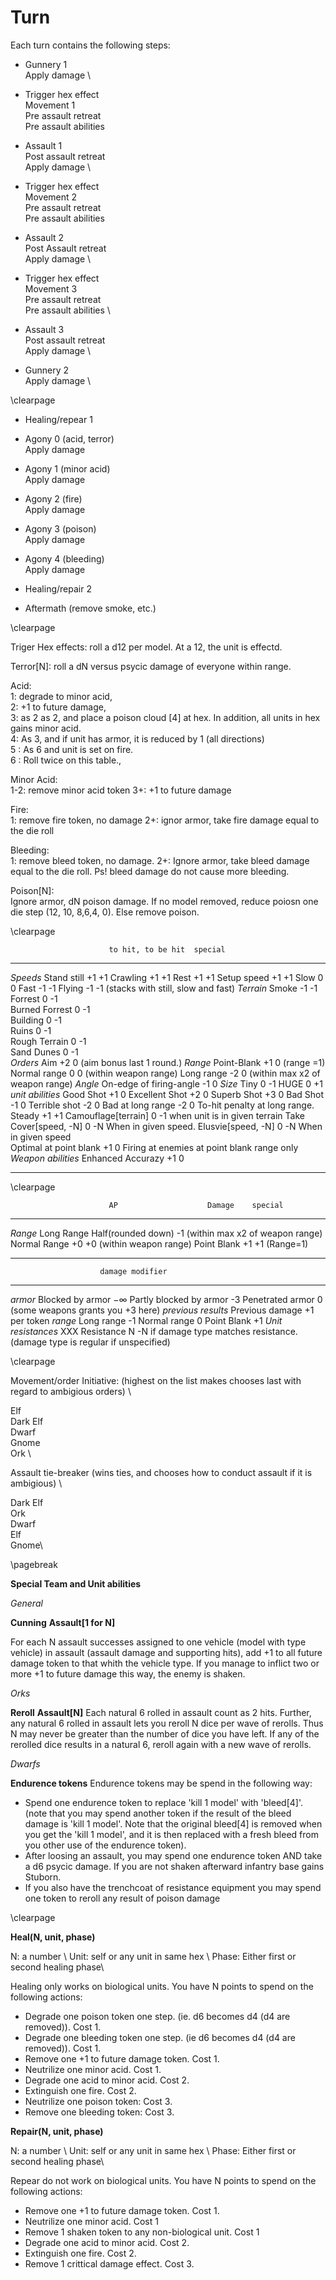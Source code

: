 # Turn


Each turn contains the following steps:


- Gunnery 1 \
Apply damage \


- Trigger hex effect \
Movement 1 \
Pre assault retreat\
Pre assault abilities

- Assault 1 \
Post assault retreat\
Apply damage \

- Trigger hex effect \
Movement 2 \
Pre assault retreat \
Pre assault abilities

- Assault 2 \
Post Assault retreat \
Apply damage \

- Trigger hex effect \
Movement 3\
Pre assault retreat \
Pre assault abilities \


- Assault 3\
Post assault retreat \
Apply damage \

- Gunnery 2\
Apply damage \

\clearpage

- Healing/repear 1
- Agony 0 (acid, terror)\
Apply damage 

- Agony 1 (minor acid)\
Apply damage

- Agony 2 (fire)\
Apply damage

- Agony 3 (poison)\
Apply damage

- Agony 4 (bleeding)\
Apply damage

- Healing/repair 2

- Aftermath  (remove smoke, etc.)

\clearpage

Triger Hex effects: roll a d12 per model. At a 12, the unit is effectd.

Terror[N]: roll a dN versus psycic damage of everyone within range.


Acid: \
      1: degrade to minor acid, \
      2: +1 to future damage, \
      3: as 2 as 2, and place a poison cloud [4] at hex. In addition, all units in hex gains minor acid.\
      4:  As 3, and if unit has armor, it is reduced by 1 (all directions) \
      5 : As 6 and unit is set on fire.\
      6 : Roll twice on this table.,

Minor Acid: \
      1-2: remove minor acid token
      3+: +1 to future damage

Fire: \
      1: remove fire token, no damage
      2+: ignor armor, take fire damage equal to the die roll

Bleeding: \
      1: remove bleed token, no damage.
      2+: Ignore armor, take bleed damage equal to the die roll. 
      Ps! bleed damage do not cause more bleeding.

Poison[N]: \
Ignore armor, dN poison damage. If no model removed, reduce poiosn one die step (12, 10, 8,6,4, 0). Else remove poison.

\clearpage


                          to hit, to be hit  special
------------------------ ------- ---------- ---------------------
*Speeds*
Stand still                +1      +1
Crawling                   +1      +1
Rest                       +1      +1
Setup speed                +1      +1
Slow                        0       0
Fast                       -1      -1
Flying                     -1      -1         (stacks with still, slow and fast)
*Terrain*
Smoke                      -1      -1
Forrest                     0      -1         
Burned Forrest              0      -1         
Building                    0      -1         
Ruins                       0      -1         
Rough Terrain	            0      -1         
Sand Dunes                  0      -1         
*Orders*
Aim                        +2       0         (aim bonus last 1 round.)
*Range*
Point-Blank                +1       0         (range =1)
Normal range                0       0         (within weapon range)
Long range                 -2       0         (within max x2 of weapon range)
*Angle*
On-edge of firing-angle    -1       0
*Size*
Tiny                        0      -1
HUGE                        0      +1
*unit* *abilities*
Good Shot                  +1       0
Excellent Shot             +2       0
Superb Shot                +3       0
Bad Shot                   -1       0
Terrible shot              -2       0
Bad at long range          -2       0         To-hit penalty at long range.
Steady                     +1      +1
Camouflage\[terrain\]       0      -1         when unit is in given terrain
Take Cover[speed, -N]       0      -N         When in given speed. 
Elusvie[speed, -N]          0      -N         When in given speed        
Optimal at point blank     +1       0         Firing at enemies at point blank range only
*Weapon* *abilities*
Enhanced Accurazy          +1       0
------------------------ -------  ---------- ---------------------



\clearpage

                          AP                    Damage    special
------------------------ -------------------- ---------- ---------------------
*Range*
Long Range                Half(rounded down)    -1        (within max x2 of weapon range)
Normal Range              +0                    +0        (within weapon range) 
Point Blank               +1                    +1        (Range=1)
------------------------ -------------------- ---------- ---------------------



                        damage modifier
----------------------- ----------------
*armor*
Blocked by armor          $-\infty$
Partly blocked by armor  -3
Penetrated armor          0 (some weapons grants you +3 here)
*previous results* 
Previous damage          +1 per token
*range*
Long range               -1
Normal range              0
Point Blank              +1
*Unit* *resistances*
XXX Resistance N         -N if damage type matches resistance.
                            (damage type is regular if unspecified)



\clearpage

Movement/order Initiative: (highest on the list makes chooses last with regard to ambigious orders) \

Elf \
Dark Elf \
Dwarf \
Gnome \
Ork \


Assault tie-breaker (wins ties, and chooses how to conduct assault if it is ambigious) \

Dark Elf\
Ork\
Dwarf\
Elf\
Gnome\

\pagebreak



**Special Team and Unit abilities**

*General*

**Cunning** **Assault[1 for N]**

For each N assault successes assigned to one vehicle (model with type vehicle) in assault (assault damage and supporting hits), add +1 to all future damage token to that whith the vehicle type. If you manage to inflict two or more +1 to future damage this way, the enemy is shaken.


*Orks*

**Reroll** **Assault[N]**
Each natural 6 rolled in assault count as 2 hits. Further, any natural 6 rolled in assault lets you reroll N dice per wave of rerolls. Thus N may never be greater than the number of dice you have left. If any of the rerolled dice results in a natural 6, reroll again with a new wave of rerolls.


*Dwarfs*

**Endurence tokens**
Endurence tokens may be spend in the following way: 

- Spend one endurence token to replace 'kill 1 model' with 'bleed[4]'. (note that you may spend another token if the result of the bleed damage is 'kill 1 model'. Note that the original bleed[4] is removed when you get the 'kill 1 model', and it is then replaced with a fresh bleed from you other use of the endurence token). 
- After loosing an assault, you may spend one endurence token AND take a d6 psycic damage. If you are not shaken afterward infantry base gains Stuborn.
- If you also have the trenchcoat of resistance equipment you may spend one token to reroll any result of poison damage


\clearpage

**Heal(N, unit, phase)**

N: a number \\
Unit: self or any unit in same hex \\
Phase: Either first or second healing phase\\

Healing only works on biological units. You have N points to spend on the following actions:

- Degrade one poison token one step. (ie. d6 becomes d4 (d4 are removed)). Cost 1.
- Degrade one bleeding token one step. (ie d6 becomes d4 (d4 are removed)). Cost 1.
- Remove one +1 to future damage token. Cost 1.
- Neutrilize one minor acid. Cost 1.
- Degrade one acid to minor acid. Cost 2.
- Extinguish one fire. Cost 2.
- Neutrilize one poison token: Cost 3.
- Remove one bleeding token: Cost 3.

**Repair(N, unit, phase)**

N: a number \\
Unit: self or any unit in same hex \\
Phase: Either first or second healing phase\\

Repear do not work on biological units. You have N points to spend on the following actions:

- Remove one +1 to future damage token. Cost 1. 
- Neutrilize one minor acid. Cost 1 
- Remove 1 shaken token to any non-biological unit. Cost 1 
- Degrade one acid to minor acid. Cost 2. 
- Extinguish one fire. Cost 2. 
- Remove 1 crittical damage effect. Cost 3. 
